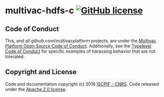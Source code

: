 # multivac-hdfs-c [![GitHub license](https://img.shields.io/badge/license-Apache%202.0-blue.svg)](https://github.com/multivacplatform/multivac-hdfs-c/blob/master/LICENSE)

## Code of Conduct

This, and all github.com/multivacplatform projects, are under the [Multivac Platform Open Source Code of Conduct](https://github.com/multivacplatform/code-of-conduct/blob/master/code-of-conduct.md). Additionally, see the [Typelevel Code of Conduct](http://typelevel.org/conduct) for specific examples of harassing behavior that are not tolerated.

## Copyright and License

Code and documentation copyright (c) 2018 [ISCPIF - CNRS](http://iscpif.fr). Code released under the [Apache 2.0 license](https://github.com/multivacplatform/multivac-hdfs-c/blob/master/LICENSE).
